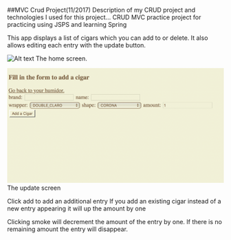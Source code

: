##MVC Crud Project(11/2017)
Description of my CRUD project and technologies I used for this project...
CRUD MVC practice project for practicing using JSPS and learning Spring

This app displays a list of cigars which you can add to or delete. 
It also allows editing each entry with the update button.


![Alt text](screenshots/home.png?raw=true "Title")
The home screen.

![Alt text](screenshots/update.png?raw=true "Title")
The update screen

Click add to add an additional entry
If you add an existing cigar instead of a new entry appearing it will up
the amount by one

Clicking smoke will decrement the amount of the entry by one. 
If there is no remaining amount the entry will disappear.


